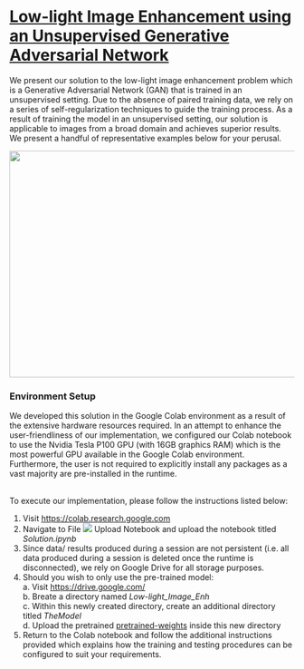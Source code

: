 # <b><u>Low-light Image Enhancement using an Unsupervised Generative Adversarial Network</u></b>

We present our solution to the low-light image enhancement problem which is a Generative Adversarial Network (GAN) that is trained in an unsupervised setting. Due to the absence of paired training data, we rely on a series of self-regularization techniques to guide the training process. As a result of training the model in an unsupervised setting, our solution is applicable to images from a broad domain and achieves superior results. We present a handful of representative examples below for your perusal.<br>
<p align="center">
  <img src="https://github.com/Mayur28/MyResearch/blob/master/Representative%20Examples/RepresentativeExamples.png" width="700" height = "400">
</p>

### <b>Environment Setup </b>

We developed this solution in the Google Colab environment as a result of the extensive hardware resources required. In an attempt to enhance the user-friendliness of our implementation, we configured our Colab notebook to use the Nvidia Tesla P100 GPU (with 16GB graphics RAM) which is the most powerful GPU available in the Google Colab environment. Furthermore, the user is not required to explicitly install any packages as a vast majority are pre-installed in the runtime.<br><br>

To execute our implementation, please follow the instructions listed below:<br>
1. Visit https://colab.research.google.com<br>
2. Navigate to File <img src="https://latex.codecogs.com/gif.latex?\rightarrow"/>  Upload Notebook and upload the notebook titled <i>Solution.ipynb</i><br>
3. Since data/ results produced during a session are not persistent (i.e. all data produced during a session is deleted once the runtime is disconnected), we rely on Google Drive for all storage purposes. <br>
4. Should you wish to only use the pre-trained model:<br>
a.    Visit https://drive.google.com/<br>
b.    Breate a directory named <i>Low-light_Image_Enh</i><br>
c.    Within this newly created directory, create an additional directory titled <i>TheModel</i><br>
d.    Upload the pretrained [pretrained-weights](https://drive.google.com/file/d/1KtxfCRhqRJw_yDgSy_CFxbbhgFIBQLGO/view?usp=sharing) inside this new directory<br>
5. Return to the Colab notebook and follow the additional instructions provided which explains how the training and testing procedures can be configured to suit your requirements.<br>




